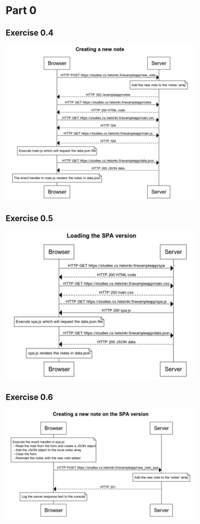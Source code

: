 # Part 0

## Exercise 0.4
![Sequence diagram of creating a new note](exercise-4.jpg)

## Exercise 0.5
![Sequence diagram of loading the SPA version](exercise-5.jpg)

## Exercise 0.6
![Sequence diagram of creating a new not on the SPA version](exercise-6.jpg)

